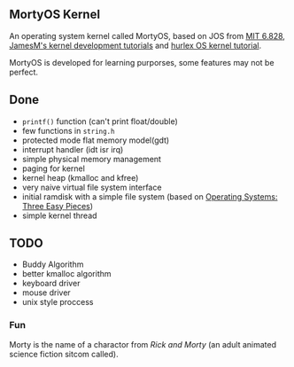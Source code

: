 ## MortyOS Kernel
An operating system kernel called MortyOS, based on JOS from [MIT 6.828](https://pdos.csail.mit.edu/6.828/2016/index.html), [JamesM's kernel development tutorials](http://www.jamesmolloy.co.uk/tutorial_html/) and [hurlex OS kernel tutorial](http://wiki.0xffffff.org/). 

MortyOS is developed for learning purporses, some features may not be perfect.

## Done
* `printf()` function (can't print float/double)
* few functions in `string.h`
* protected mode flat memory model(gdt)
* interrupt handler (idt isr irq)
* simple physical memory management
* paging for kernel
* kernel heap (kmalloc and kfree)
* very naive virtual file system interface
* initial ramdisk with a simple file system (based on [Operating Systems: Three Easy Pieces](http://pages.cs.wisc.edu/~remzi/OSTEP/))
* simple kernel thread

## TODO
* Buddy Algorithm
* better kmalloc algorithm
* keyboard driver
* mouse driver
* unix style proccess

### Fun
Morty is the name of a charactor from *Rick and Morty* (an adult animated science fiction sitcom called).